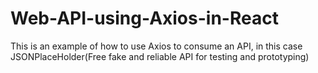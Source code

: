 # Web-API-using-Axios-in-React
This is an example of how to use Axios to consume an API, in this case JSONPlaceHolder(Free fake and reliable API for testing and prototyping)

